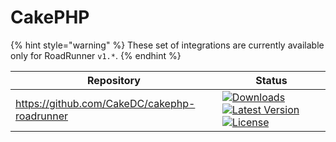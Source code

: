 # CakePHP

{% hint style="warning" %}
These set of integrations are currently available only for RoadRunner `v1.*`.
{% endhint %}


| Repository                                   | Status                                                                                                                                                                                                                                                                                                                                                                                                                   |
|----------------------------------------------|--------------------------------------------------------------------------------------------------------------------------------------------------------------------------------------------------------------------------------------------------------------------------------------------------------------------------------------------------------------------------------------------------------------------------|
| https://github.com/CakeDC/cakephp-roadrunner | [![Downloads](https://poser.pugx.org/cakedc/cakephp-roadrunner/d/total.png)](https://packagist.org/packages/cakedc/cakephp-roadrunner) [![Latest Version](https://poser.pugx.org/cakedc/cakephp-roadrunner/v/stable.png)](https://packagist.org/packages/cakedc/cakephp-roadrunner) [![License](https://poser.pugx.org/cakedc/cakephp-roadrunner/license.svg)](https://packagist.org/packages/cakedc/cakephp-roadrunner) |
